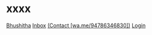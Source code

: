 # xxxx

<div class="button-group minor-group">
    <a href="#" class="button primary">Bhushitha</a>
    <a href="#" class="button">Inbox</a>
    <a href="#" class="button">(Contact [wa.me/94786346830])</a>
    <a href="#" class="button">Login</a>
</div>
